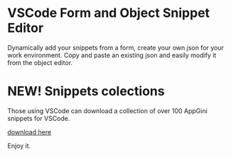 # VSCode Form and Object Snippet Editor

Dynamically add your snippets from a form, create your own json for your work environment.
Copy and paste an existing json and easily modify it from the object editor.

# NEW! Snippets colections

Those using VSCode can download a collection of over 100 AppGini snippets for VSCode.

[download here](https://github.com/landinialejandro/vscode_genSnippets/blob/master/landini.code-snippets)

Enjoy it.
